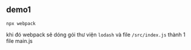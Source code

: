 ## demo1
```
npx webpack
```

khi đó webpack sẽ dóng gói thư viện `lodash` và file `/src/index.js` thành 1 file main.js
